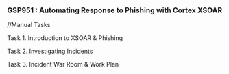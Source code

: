 ###  GSP951 : Automating Response to Phishing with Cortex XSOAR  

//Manual Tasks 

Task 1. Introduction to XSOAR & Phishing

Task 2. Investigating Incidents

Task 3. Incident War Room & Work Plan

